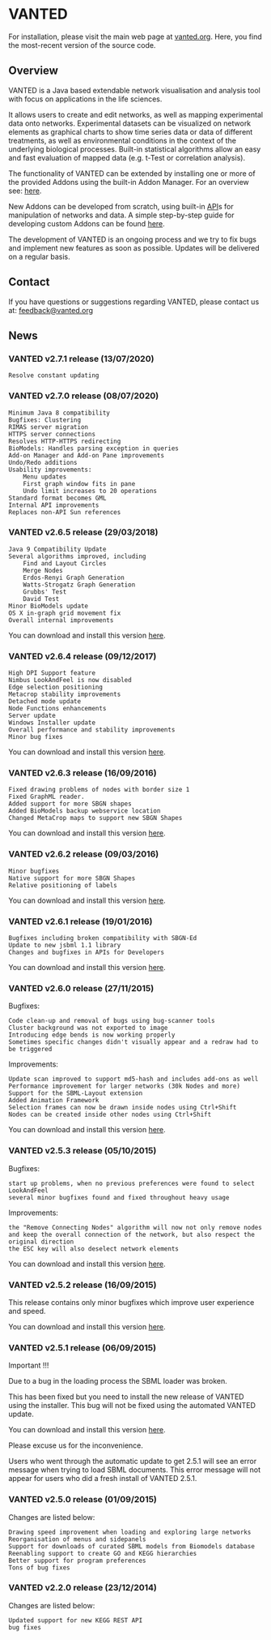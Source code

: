 # VANTED #

For installation, please visit the main web page at
[vanted.org](http://vanted.org).
Here, you find the most-recent version of the source code.

## Overview ##

VANTED is a Java based extendable network visualisation and analysis tool with focus on applications in the life sciences.

It allows users to create and edit networks, as well as mapping experimental data onto networks. Experimental datasets can be visualized on network elements as graphical charts to show time series data or data of different treatments, as well as environmental conditions in the context of the underlying biological processes. Built-in statistical algorithms allow an easy and fast evaluation of mapped data (e.g. t-Test or correlation analysis).

The functionality of VANTED can be extended by installing one or more of the provided Addons using the built-in Addon Manager. For an overview see: [here](http://vanted.org/add-ons).

New Addons can be developed from scratch, using built-in [API](https://kim25.wwwdns.kim.uni-konstanz.de/vanted/javadoc/)s for manipulation of networks and data. A simple step-by-step guide for developing custom Addons can be found [here](https://github.com/LSI-UniKonstanz/vanted/wiki).

The development of VANTED is an ongoing process and we try to fix bugs and implement new features as soon as possible. Updates will be delivered on a regular basis.

## Contact ##

If you have questions or suggestions regarding VANTED, please contact us at:
[feedback@vanted.org](mailto:feedback@vanted.org)

## News ##

### VANTED v2.7.1 release (13/07/2020) ###
    Resolve constant updating

### VANTED v2.7.0 release (08/07/2020) ###
    Minimum Java 8 compatibility
    Bugfixes: Clustering
    RIMAS server migration
    HTTPS server connections
    Resolves HTTP-HTTPS redirecting
    BioModels: Handles parsing exception in queries
    Add-on Manager and Add-on Pane improvements
    Undo/Redo additions
    Usability improvements:
        Menu updates
        First graph window fits in pane
        Undo limit increases to 20 operations
    Standard format becomes GML
    Internal API improvements
    Replaces non-API Sun references

### VANTED v2.6.5 release (29/03/2018) ###

    Java 9 Compatibility Update
    Several algorithms improved, including
        Find and Layout Circles
        Merge Nodes
        Erdos-Renyi Graph Generation
        Watts-Strogatz Graph Generation
        Grubbs' Test
        David Test
    Minor BioModels update
    OS X in-graph grid movement fix
    Overall internal improvements

You can download and install this version [here](http://kim25.wwwdns.kim.uni-konstanz.de/vanted/release/2.6.5).

### VANTED v2.6.4 release (09/12/2017) ###

    High DPI Support feature
    Nimbus LookAndFeel is now disabled
    Edge selection positioning
    Metacrop stability improvements
    Detached mode update
    Node Functions enhancements
    Server update
    Windows Installer update
    Overall performance and stability improvements
    Minor bug fixes

You can download and install this version [here](http://kim25.wwwdns.kim.uni-konstanz.de/vanted/release/2.6.4).

### VANTED v2.6.3 release (16/09/2016) ###

    Fixed drawing problems of nodes with border size 1
    Fixed GraphML reader.
    Added support for more SBGN shapes
    Added BioModels backup webservice location
    Changed MetaCrop maps to support new SBGN Shapes

You can download and install this version [here](http://kim25.wwwdns.kim.uni-konstanz.de/vanted/release/2.6.3).

### VANTED v2.6.2 release (09/03/2016) ###

    Minor bugfixes
    Native support for more SBGN Shapes
    Relative positioning of labels

You can download and install this version [here](http://kim25.wwwdns.kim.uni-konstanz.de/vanted/release/2.6.2).

### VANTED v2.6.1 release (19/01/2016) ###

    Bugfixes including broken compatibility with SBGN-Ed
    Update to new jsbml 1.1 library
    Changes and bugfixes in APIs for Developers

You can download and install this version [here](http://kim25.wwwdns.kim.uni-konstanz.de/vanted/release/2.6.1).

### VANTED v2.6.0 release (27/11/2015) ###
Bugfixes:

    Code clean-up and removal of bugs using bug-scanner tools
    Cluster background was not exported to image
    Introducing edge bends is now working properly
    Sometimes specific changes didn't visually appear and a redraw had to be triggered

Improvements:

    Update scan improved to support md5-hash and includes add-ons as well
    Performance improvement for larger networks (30k Nodes and more)
    Support for the SBML-Layout extension
    Added Animation Framework
    Selection frames can now be drawn inside nodes using Ctrl+Shift
    Nodes can be created inside other nodes using Ctrl+Shift

You can download and install this version [here](http://kim25.wwwdns.kim.uni-konstanz.de/vanted/release/2.6.0).

### VANTED v2.5.3 release (05/10/2015) ###
Bugfixes:

    start up problems, when no previous preferences were found to select LookAndFeel
    several minor bugfixes found and fixed throughout heavy usage

Improvements:

    the "Remove Connecting Nodes" algorithm will now not only remove nodes and keep the overall connection of the network, but also respect the original direction
    the ESC key will also deselect network elements

You can download and install this version [here](http://kim25.wwwdns.kim.uni-konstanz.de/vanted/release/2.5.3).

### VANTED v2.5.2 release (16/09/2015) ###
This release contains only minor bugfixes which improve user experience and speed.

You can download and install this version [here](http://kim25.wwwdns.kim.uni-konstanz.de/vanted/release/2.5.2).

### VANTED v2.5.1 release (06/09/2015) ###
Important !!!

Due to a bug in the loading process the SBML loader was broken.

This has been fixed but you need to install the new release of VANTED using the installer. This bug will not be fixed using the automated VANTED update.

You can download and install this version [here](http://kim25.wwwdns.kim.uni-konstanz.de/vanted/release/2.5.1).

Please excuse us for the inconvenience.

Users who went through the automatic update to get 2.5.1 will see an error message when trying to load SBML documents. This error message will not appear for users who did a fresh install of VANTED 2.5.1.

### VANTED v2.5.0 release (01/09/2015) ###
Changes are listed below:

    Drawing speed improvement when loading and exploring large networks
    Reorganisation of menus and sidepanels
    Support for downloads of curated SBML models from Biomodels database
    Reenabling support to create GO and KEGG hierarchies
    Better support for program preferences
    Tons of bug fixes

### VANTED v2.2.0 release (23/12/2014) ###
Changes are listed below:

    Updated support for new KEGG REST API
    bug fixes

